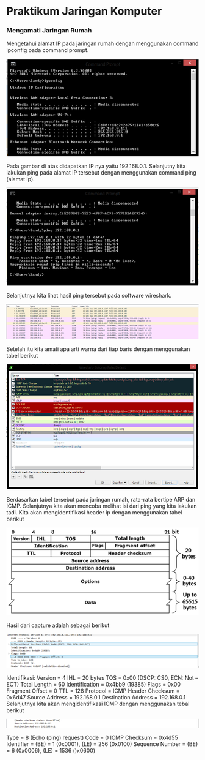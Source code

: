 # Praktikum Jaringan Komputer

### Mengamati Jaringan Rumah

Mengetahui alamat IP pada jaringan rumah dengan menggunakan command ipconfig pada command prompt.

![Gambar 1](../assets/minggu-2/1.png)

Pada gambar di atas didapatkan IP nya yaitu 192.168.0.1. Selanjutny kita lakukan ping pada alamat IP tersebut dengan menggunakan command ping (alamat ip).

![Gambar 2](../assets/minggu-2/2.png)

Selanjutnya kita lihat hasil ping tersebut pada software wireshark.

![Gambar 3](../assets/minggu-2/3.png)

Setelah itu kita amati apa arti warna dari tiap baris dengan menggunakan tabel berikut 

![Gambar 4](../assets/minggu-2/4.png)

Berdasarkan tabel tersebut pada jaringan rumah, rata-rata bertipe ARP dan ICMP. Selanjutnya kita akan mencoba melihat isi dari ping yang kita lakukan tadi. Kita akan mengidentifikasi header ip dengan menggunakan tabel berikut

![Gambar 5](../assets/minggu-2/5.png)

Hasil dari capture adalah sebagai berikut

![Gambar 6](../assets/minggu-2/6.png)

Identifikasi:
Version = 4
IHL = 20 bytes
TOS = 0x00 (DSCP: CS0, ECN: Not – ECT)
Total Length = 60
Identification =  0x4bb9 (19385)
Flags = 0x00
Fragment Offset = 0
TTL = 128
Protocol = ICMP
Header Checksum = 0x6d47
Source Address = 192.168.0.1
Destination Address = 192.168.0.1
Selanjutnya kita akan mengidentifikasi ICMP dengan menggunakan tebal berikut 

![Gambar 7](../assets/minggu-2/7.png)

Type = 8 (Echo (ping) request)
Code = 0
ICMP Checksum = 0x4d55
Identifier = (BE) = 1 (0x0001), (LE) = 256 (0x0100)
Sequence Number = (BE) = 6 (0x0006), (LE) = 1536 ()x0600)
